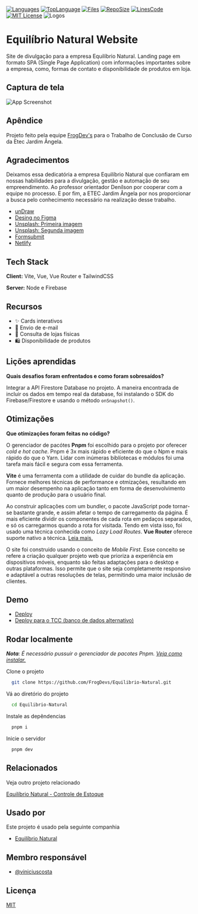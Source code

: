 [![Languages](https://img.shields.io/github/languages/count/FrogDevs/Equilibrio-Natural)](https://github.com/FrogDevs/Inventory-Control)
[![TopLanguage](https://img.shields.io/github/languages/top/FrogDevs/Equilibrio-Natural)](https://github.com/FrogDevs/Inventory-Control)
[![Files](https://img.shields.io/github/directory-file-count/FrogDevs/Equilibrio-Natural)](https://github.com/FrogDevs/Inventory-Control)
[![RepoSize](https://img.shields.io/github/repo-size/FrogDevs/Equilibrio-Natural)](https://github.com/FrogDevs/Inventory-Control)
[![LinesCode](https://img.shields.io/tokei/lines/github/FrogDevs/Equilibrio-Natural)](https://github.com/FrogDevs/Inventory-Control)
[![MIT License](https://img.shields.io/github/license/FrogDevs/Equilibrio-Natural)](https://choosealicense.com/licenses/mit/)
![Logos](https://i.imgur.com/E5pg9Hj.png)


# Equilíbrio Natural Website

Site de divulgação para a empresa Equilíbrio Natural. Landing page em formato SPA (Single Page Application) com informações importantes sobre a empresa, como, formas de contato e disponibilidade de produtos em loja.


## Captura de tela

![App Screenshot](https://i.imgur.com/e1wDuUZ.png)


## Apêndice

Projeto feito pela equipe [FrogDev's](https://github.com/FrogDevs) para o Trabalho de Conclusão de Curso da Etec Jardim Ângela.


## Agradecimentos

Deixamos essa dedicatória a empresa Equilíbrio Natural que confiaram em nossas habilidades para a divulgação, gestão e automação de seu empreendimento. Ao professor orientador Denílson por cooperar com a equipe no processo. E por fim, a ETEC Jardim Ângela por nos proporcionar a busca pelo conhecimento necessário na realização desse trabalho.
 
- [unDraw](https://undraw.co)
- [Desing no Figma](https://www.figma.com/community/file/1183921990401059288)
- [Unsplash: Primeira imagem](https://unsplash.com/photos/fb7yNPbT0l8)
- [Unsplash: Segunda imagem](https://unsplash.com/photos/1DMNn6gBbwQ)
- [Formsubmit](https://formsubmit.co/)
- [Netlify](https://www.netlify.com/)
 

## Tech Stack

**Client:** Vite, Vue, Vue Router e TailwindCSS

**Server:** Node e Firebase


## Recursos

- ✨ Cards interativos
- 📧 Envio de e-mail
- 🔎 Consulta de lojas físicas
- 🛍️ Disponibilidade de produtos

<!-- - Light/dark mode toggle
- Live previews
- Fullscreen mode
- Cross platform -->


## Lições aprendidas

**Quais desafios foram enfrentados e como foram sobresaídos?**

Integrar a API Firestore Database no projeto. A maneira encontrada de incluir os dados em tempo real da database, foi instalando o SDK do Firebase/Firestore e usando o método ```onSnapshot()```.


## Otimizações


**Que otimizações foram feitas no código?**

O gerenciador de pacótes **Pnpm** foi escolhido para o projeto por oferecer *cold e hot cache*. Pnpm é 3x mais rápido e eficiente do que o Npm e mais rápido do que o Yarn. Lidar com inúmeras biblíotecas e módulos foi uma tarefa mais fácil e segura com essa ferramenta.

**Vite** é uma ferramenta com a utilidade de cuidar do bundle da aplicação. Fornece melhores técnicas de performance e otmizações, resultando em um maior desempenho na aplicação tanto em forma de desenvolvimento quanto de produção para o usuário final.

Ao construir aplicações com um bundler, o pacote JavaScript pode tornar-se bastante grande, e assim afetar o tempo de carregamento da página. É mais eficiente dividir os componentes de cada rota em pedaços separados, e só os carregarmos quando a rota for visitada. Tendo em vista isso, foi usado uma técnica conhecida como *Lazy Load Routes*. **Vue Router** oferece suporte nativo a técnica. [Leia mais.](https://router.vuejs.org/guide/advanced/lazy-loading.html)

O site foi construido usando o conceito de *Mobile First*. Esse conceito se refere a criação qualquer projeto web que prioriza a experiência em dispositivos móveis, enquanto são feitas adaptações para o desktop e outras plataformas. Isso permite que o site seja completamente responsivo e adaptável a outras resoluções de telas, permitindo uma maior inclusão de clientes.


## Demo

- [Deploy](https://equilibrionatural.netlify.app)
- [Deploy para o TCC (banco de dados alternativo)](https://equilibrionaturaltcc.netlify.app)


## Rodar localmente

***Nota**: É necessário pussuir o gerenciador de pacotes Pnpm. [Veja como instalar.](https://pnpm.io/installation)*

Clone o projeto

```bash
  git clone https://github.com/FrogDevs/Equilibrio-Natural.git
```

Vá ao diretório do projeto

```bash
  cd Equilibrio-Natural 
```

Instale as depêndencias

```bash
  pnpm i
```

Inicie o servidor

```bash
  pnpm dev
```

## Relacionados

Veja outro projeto relacionado

[Equilíbrio Natural - Controle de Estoque](https://github.com/FrogDevs/Inventory-Control)


## Usado por

Este projeto é usado pela seguinte companhia

- [Equilíbrio Natural](https://equilibrionatural.netlify.app)


## Membro responsável

- [@viniciuscosta](https://github.com/Jolonte)

## Licença

[MIT](LICENSE)
